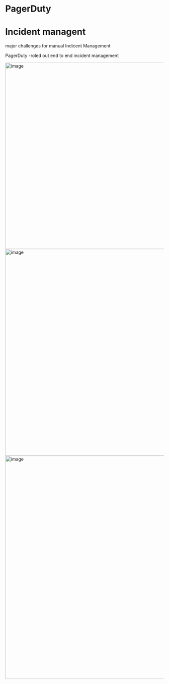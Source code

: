 # PagerDuty

# Incident managent
major challenges for manual Indicent Management

PagerDuty -roled out end to end incident management


<img width="695" height="591" alt="image" src="https://github.com/user-attachments/assets/b055d78a-4078-46fd-96e0-a503a54448f2" />


<img width="957" height="656" alt="image" src="https://github.com/user-attachments/assets/3479dff8-8680-469e-8ae1-16f72f2d8227" />


<img width="995" height="708" alt="image" src="https://github.com/user-attachments/assets/5e7b42d7-e6ed-4b01-90e9-6e668eaaa67d" />


